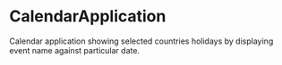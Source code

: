 # CalendarApplication
Calendar application showing selected countries holidays by displaying event name against particular date.
